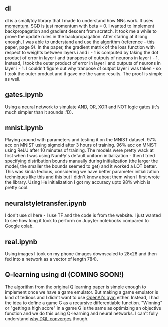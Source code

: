 ## dl

dl is a small/toy library that I made to understand how NNs work. It uses [momentum](https://distill.pub/2017/momentum/). SGD is just momentum with beta = 0. I wanted to implement backpropagation and gradient descent from scratch. It took me a while to prove the update rules in the backpropagation. After staring at it long enough, I was able to understand and use the algorithm (reference - [this](http://www.cs.utoronto.ca/~ilya/pubs/ilya_sutskever_phd_thesis.pdf) paper, page 9). In the paper, the gradient matrix of the loss function with respect to weights between layers i and i - 1 is computed by taking the dot product of error in layer i and transpose of outputs of neurons in layer i - 1. Instead, I took the outer product of error in layer i and outputs of neurons in layer i - 1. I couldn't figure out why tranpose of output layer i was taken - so I took the outer product and it gave me the same results. The proof is simple as well.

## gates.ipynb

Using a neural network to simulate AND, OR, XOR and NOT logic gates (it's much simpler than it sounds :'D).

## mnist.ipynb

Playing around with parameters and testing it on the MNIST dataset. 97% acc on MNIST using sigmoid after 3 hours of training. 96% acc on MNIST using ReLU after 10 minutes of training. The models were pretty wack at first when I was using NumPy's default uniform initialization - then I tried specifying distribution bounds manually during initialization (the larger the model, the smaller the bounds seemed to get) and it worked a LOT better. This was kinda tedious, considering we have better parameter initialization techniques like [this](https://www.deeplearning.ai/ai-notes/initialization/) and [this](https://mmuratarat.github.io/2019-02-25/xavier-glorot-he-weight-init) but I didn't know about them when I first wrote the library. Using He initialization I got my accuracy upto 98% which is pretty cool. 

## neuralstyletransfer.ipynb

I don't use dl here - I use TF and the code is from the website. I just wanted to see how long it took to perform on Jupyter notebooks compared to Google colab. 

## real.ipynb

Using images I took on my phone (images downscaled to 28x28 and then fed into a network as a vector of length 784).

## Q-learning using dl (COMING SOON!)

The [algorithm](https://miro.medium.com/max/1580/1*2wOzh6K4NMMrWYvZ0G5KUA.png) from the original Q learning paper is simple enough to implement once we have a game emulator. But making a game emulator is kind of tedious and I didn't want to use [OpenAI's gym](https://gym.openai.com/) either. Instead, I had the idea to define a game G as a recursive differentiable function. "Winning" or "getting a high score" in a game G is the same as optimizing an objective function and we do this using Q-learning and neural networks. I can't fully understand [why DQL converges](http://users.isr.ist.utl.pt/~mtjspaan/readingGroup/ProofQlearning.pdf) though. 
